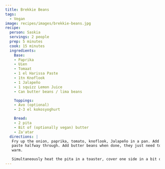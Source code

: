 ```yaml
---
title: Brekkie Beans
tags:
  - Vegan
image: recipes/images/brekkie-beans.jpg
recipe:
  person: Saskia
  servings: 2 people
  prep: 5 minutes
  cook: 15 minutes
  ingredients:
    Base:
    - Paprika
    - Uien
    - Tomaat
    - 1 el Harissa Paste
    - 1tn Knoflook
    - 1 Jalapeño
    - 1 squizz Lemon Juice
    - Can butter beans / lima beans

    Toppings:
    - Avo (optional)
    - 2-3 el kokosyoghurt

    Bread:
    - 2 pita
    - Bit of (optionally vegan) butter
    - Za'atar
  directions: |
   Fry up the onion, paprika, tomato, knoflook, Jalapeño in a pan. Add harissa
   paste halfway through. Add butter beans when done, they just need to get
   warm.

   Simultaneously heat the pita in a toaster, cover one side in a bit of butter (thin thin layer) just enough to get the za'atar to stick. Dust in a generous helping of good za'atar (not the kind that comes in rectangular metal tins in the netherlands it's garbage.)
---
```

